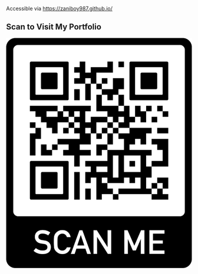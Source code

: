 Accessible via https://zaniboy987.github.io/

## Scan to Visit My Portfolio
![QR Code to Portfolio](QR_Code.png)